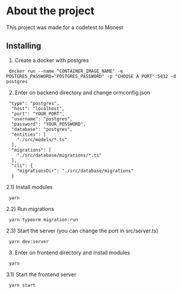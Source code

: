 # About the project

This project was made for a codetest to Monest

## Installing
1) Create a docker with postgres

```shell
 docker run --name "CONTAINER_IMAGE_NAME" -e POSTGRES_PASSWORD="POSTGRES_PASSWORD" -p "CHOOSE A PORT":5432 -d postgres
```

2) Enter on backend directory and change ormconfig.json

```shell
 "type": "postgres",
  "host": "localhost",
  "port": "YOUR_PORT",
  "username": "postgres",
  "password": "YOUR_POSSWORD",
  "database": "postgres",
  "entities": [
    "./src/models/*.ts"
  ],
  "migrations": [
    "./src/database/migrations/*.ts"
  ],
  "cli": {
    "migrationsDir": "./src/database/migrations"
  }
```

2.1) Install modules

```shell
 yarn
```

2.2) Run migrations
```shell
 yarn typeorm migration:run
```

2.3) Start the server (you can change the port in src/server.ts)
```shell
 yarn dev:server
```

3) Enter on frontend directory and install modules
```shell
 yarn
```

3.1) Start the frontend server
```shell
 yarn start
```

